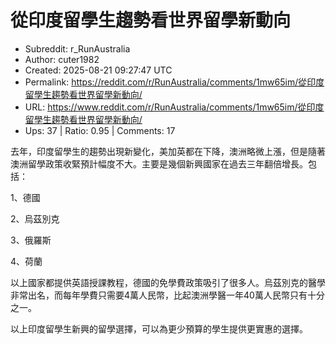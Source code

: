 # 從印度留學生趨勢看世界留學新動向

- Subreddit: r_RunAustralia
- Author: cuter1982
- Created: 2025-08-21 09:27:47 UTC
- Permalink: https://reddit.com/r/RunAustralia/comments/1mw65im/從印度留學生趨勢看世界留學新動向/
- URL: https://www.reddit.com/r/RunAustralia/comments/1mw65im/從印度留學生趨勢看世界留學新動向/
- Ups: 37 | Ratio: 0.95 | Comments: 17


去年，印度留學生的趨勢出現新變化，美加英都在下降，澳洲略微上漲，但是隨著澳洲留學政策收緊預計幅度不大。主要是幾個新興國家在過去三年翻倍增長。包括：

1、德國

2、烏茲別克

3、俄羅斯

4、荷蘭

以上國家都提供英語授課教程，德國的免學費政策吸引了很多人。烏茲別克的醫學非常出名，而每年學費只需要4萬人民幣，比起澳洲學醫一年40萬人民幣只有十分之一。

以上印度留學生新興的留學選擇，可以為更少預算的學生提供更實惠的選擇。

